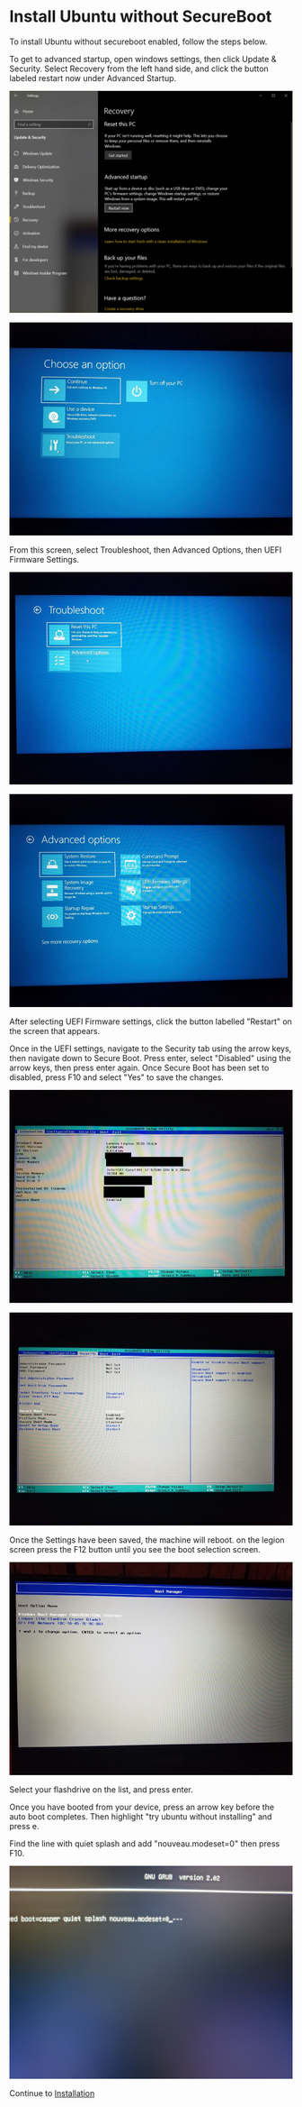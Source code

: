 # Install Ubuntu without SecureBoot

To install Ubuntu without secureboot enabled, follow the steps below. 

To get to advanced startup, open windows settings, then click Update & Security. Select Recovery from the left hand side, and click the button labeled restart now under Advanced Startup. 

![Advanced Startup Windows](../Images/windowsSettings.PNG "Advanced Startup")

![Advanced Startup](../Images/chooseOptions.jpg "Advanced Startup")

From this screen, select Troubleshoot, then Advanced Options, then UEFI Firmware Settings. 

![Troubleshoot](../Images/troubleshootOptions.jpg "Troubleshoot")

![Advanced Options](../Images/advancedOptions.jpg "Advanced Options")

After selecting UEFI Firmware settings, click the button labelled "Restart" on the screen that appears. 

Once in the UEFI settings, navigate to the Security tab using the arrow keys, then navigate down to 
Secure Boot. Press enter, select "Disabled" using the arrow keys, then press enter again. Once Secure Boot has been set to disabled, press F10 and select "Yes" to save the changes. 

![UEFI Firmware Setting](../Images/biosMain.jpg "UEFI Firmware Settings")

![Security Settings](../Images/biosSecurity.jpg "Security Settings")

Once the Settings have been saved, the machine will reboot. on the legion screen press the F12 button until you see the boot selection screen. 

![Boot Device Selection](../Images/bootManager.jpg "Boot Device Selection")

Select your flashdrive on the list, and press enter. 

Once you have booted from your device, press an arrow key before the auto boot completes. Then highlight "try ubuntu without installing" and press e. 

Find the line with quiet splash and add "nouveau.modeset=0" then press F10.

![nouveau modeset](../Images/kernelNouveauModeset.jpg)   

Continue to [Installation](Installation.md)
